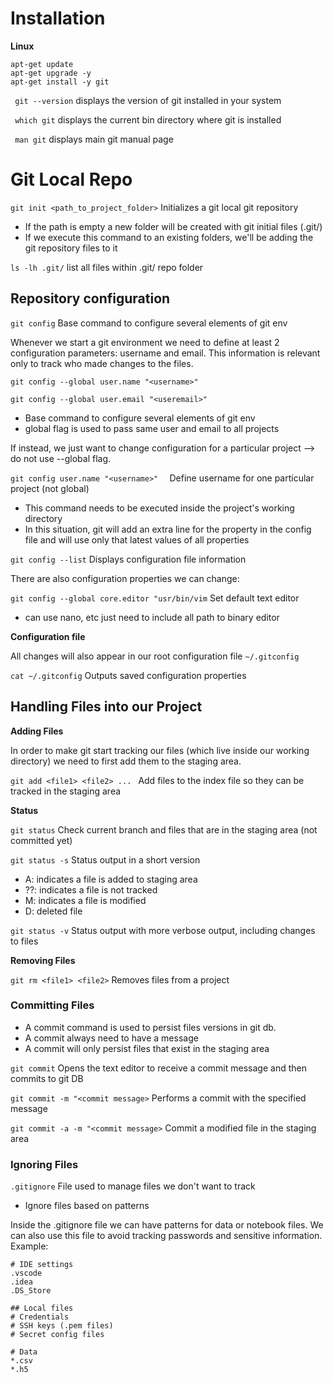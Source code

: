 # Installation

**Linux**

````
apt-get update
apt-get upgrade -y
apt-get install -y git
````

```` git --version```` displays the version of git installed in your system

```` which git```` displays the current bin directory where git is installed

```` man git```` displays main git manual page

# Git Local Repo

````git init <path_to_project_folder>```` Initializes a git local git repository 
* If the path is empty a new folder will be created with git initial files (.git/)
* If we execute this command to an existing folders, we'll be adding the git repository files to it

````ls -lh .git/```` list all files within .git/ repo folder

## Repository configuration

````git config```` Base command to configure several elements of git env

Whenever we start a git environment we need to define at least 2 configuration parameters: username and email.
This information is relevant only to track who made changes to the files. 

````git config --global user.name "<username>"  ```` 

````git config --global user.email "<useremail>"  ````
* Base command to configure several elements of git env
* global flag is used to pass same user and email to all projects

If instead, we just want to change configuration for a particular project --> do not use --global flag.

````git config user.name "<username>"  ```` Define username for one particular project (not global)
* This command needs to be executed inside the project's working directory
* In this situation, git will add an extra line for the property in the config file and will use only that latest values of all properties


````git config --list```` Displays configuration file information

There are also configuration properties we can change:

````git config --global core.editor "usr/bin/vim```` Set default text editor
* can use nano, etc just need to include all path to binary editor

**Configuration file**

All changes will also appear in our root configuration file ````~/.gitconfig````

````cat ~/.gitconfig```` Outputs saved configuration properties

## Handling Files into our Project 

**Adding Files** 

In order to make git start tracking our files (which live inside our working directory) we need to first add them to the staging area.

````git add <file1> <file2> ... ```` Add files to the index file so they can be tracked in the staging area

**Status**

````git status```` Check current branch and files that are in the staging area (not committed yet)

````git status -s```` Status output in a short version
* A: indicates a file is added to staging area
* ??: indicates a file is not tracked
* M: indicates a file is modified
* D: deleted file

````git status -v```` Status output with more verbose output, including changes to files

**Removing Files**

````git rm <file1> <file2>```` Removes files from a project

### Committing Files

* A commit command is used to persist files versions in git db.
* A commit always need to have a message
* A commit will only persist files that exist in the staging area

````git commit```` Opens the text editor to receive a commit message and then commits to git DB

````git commit -m "<commit message>```` Performs a commit with the specified message

````git commit -a -m "<commit message>```` Commit a modified file in the staging area

### Ignoring Files

````.gitignore```` File used to manage files we don't want to track 
* Ignore files based on patterns

Inside the .gitignore file we can have patterns for data or notebook files. We can also use this file to avoid tracking
passwords and sensitive information. Example:

````ignore
# IDE settings
.vscode
.idea
.DS_Store

## Local files
# Credentials
# SSH keys (.pem files)
# Secret config files

# Data
*.csv
*.h5
````













